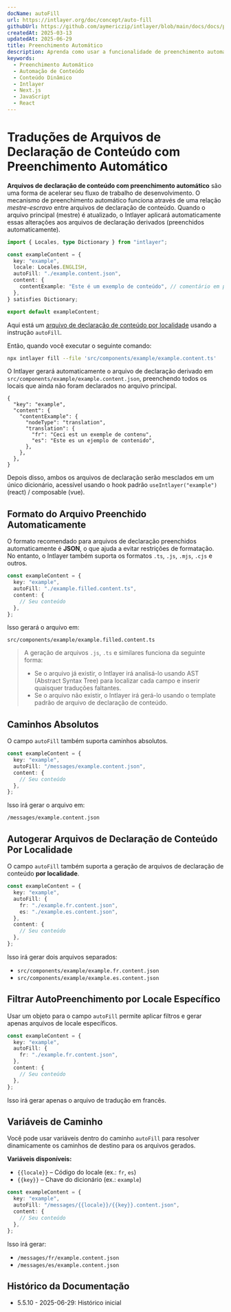 ```yaml
---
docName: autoFill
url: https://intlayer.org/doc/concept/auto-fill
githubUrl: https://github.com/aymericzip/intlayer/blob/main/docs/docs/pt/autoFill.md
createdAt: 2025-03-13
updatedAt: 2025-06-29
title: Preenchimento Automático
description: Aprenda como usar a funcionalidade de preenchimento automático no Intlayer para popular conteúdo automaticamente com base em padrões predefinidos. Siga esta documentação para implementar recursos de preenchimento automático de forma eficiente em seu projeto.
keywords:
  - Preenchimento Automático
  - Automação de Conteúdo
  - Conteúdo Dinâmico
  - Intlayer
  - Next.js
  - JavaScript
  - React
---
```


# Traduções de Arquivos de Declaração de Conteúdo com Preenchimento Automático

**Arquivos de declaração de conteúdo com preenchimento automático** são uma forma de acelerar seu fluxo de trabalho de desenvolvimento.
O mecanismo de preenchimento automático funciona através de uma relação _mestre-escravo_ entre arquivos de declaração de conteúdo. Quando o arquivo principal (mestre) é atualizado, o Intlayer aplicará automaticamente essas alterações aos arquivos de declaração derivados (preenchidos automaticamente).

```ts fileName="src/components/example/example.content.ts"
import { Locales, type Dictionary } from "intlayer";

const exampleContent = {
  key: "example",
  locale: Locales.ENGLISH,
  autoFill: "./example.content.json",
  content: {
    contentExample: "Este é um exemplo de conteúdo", // comentário em português
  },
} satisfies Dictionary;

export default exampleContent;
```

Aqui está um [arquivo de declaração de conteúdo por localidade](https://github.com/aymericzip/intlayer/blob/main/docs/docs/pt/per_locale_file.md) usando a instrução `autoFill`.

Então, quando você executar o seguinte comando:

```bash
npx intlayer fill --file 'src/components/example/example.content.ts'
```

O Intlayer gerará automaticamente o arquivo de declaração derivado em `src/components/example/example.content.json`, preenchendo todos os locais que ainda não foram declarados no arquivo principal.

```json5 fileName="src/components/example/example.content.json"
{
  "key": "example",
  "content": {
    "contentExample": {
      "nodeType": "translation",
      "translation": {
        "fr": "Ceci est un exemple de contenu",
        "es": "Este es un ejemplo de contenido",
      },
    },
  },
}
```

Depois disso, ambos os arquivos de declaração serão mesclados em um único dicionário, acessível usando o hook padrão `useIntlayer("example")` (react) / composable (vue).

## Formato do Arquivo Preenchido Automaticamente

O formato recomendado para arquivos de declaração preenchidos automaticamente é **JSON**, o que ajuda a evitar restrições de formatação. No entanto, o Intlayer também suporta os formatos `.ts`, `.js`, `.mjs`, `.cjs` e outros.

```ts fileName="src/components/example/example.content.ts"
const exampleContent = {
  key: "example",
  autoFill: "./example.filled.content.ts",
  content: {
    // Seu conteúdo
  },
};
```

Isso gerará o arquivo em:

```
src/components/example/example.filled.content.ts
```

> A geração de arquivos `.js`, `.ts` e similares funciona da seguinte forma:
>
> - Se o arquivo já existir, o Intlayer irá analisá-lo usando AST (Abstract Syntax Tree) para localizar cada campo e inserir quaisquer traduções faltantes.
> - Se o arquivo não existir, o Intlayer irá gerá-lo usando o template padrão de arquivo de declaração de conteúdo.

## Caminhos Absolutos

O campo `autoFill` também suporta caminhos absolutos.

```ts fileName="src/components/example/example.content.ts"
const exampleContent = {
  key: "example",
  autoFill: "/messages/example.content.json",
  content: {
    // Seu conteúdo
  },
};
```

Isso irá gerar o arquivo em:

```
/messages/example.content.json
```

## Autogerar Arquivos de Declaração de Conteúdo Por Localidade

O campo `autoFill` também suporta a geração de arquivos de declaração de conteúdo **por localidade**.

```ts fileName="src/components/example/example.content.ts"
const exampleContent = {
  key: "example",
  autoFill: {
    fr: "./example.fr.content.json",
    es: "./example.es.content.json",
  },
  content: {
    // Seu conteúdo
  },
};
```

Isso irá gerar dois arquivos separados:

- `src/components/example/example.fr.content.json`
- `src/components/example/example.es.content.json`

## Filtrar AutoPreenchimento por Locale Específico

Usar um objeto para o campo `autoFill` permite aplicar filtros e gerar apenas arquivos de locale específicos.

```ts fileName="src/components/example/example.content.ts"
const exampleContent = {
  key: "example",
  autoFill: {
    fr: "./example.fr.content.json",
  },
  content: {
    // Seu conteúdo
  },
};
```

Isso irá gerar apenas o arquivo de tradução em francês.

## Variáveis de Caminho

Você pode usar variáveis dentro do caminho `autoFill` para resolver dinamicamente os caminhos de destino para os arquivos gerados.

**Variáveis disponíveis:**

- `{{locale}}` – Código do locale (ex.: `fr`, `es`)
- `{{key}}` – Chave do dicionário (ex.: `example`)

```ts fileName="src/components/example/example.content.ts"
const exampleContent = {
  key: "example",
  autoFill: "/messages/{{locale}}/{{key}}.content.json",
  content: {
    // Seu conteúdo
  },
};
```

Isso irá gerar:

- `/messages/fr/example.content.json`
- `/messages/es/example.content.json`

## Histórico da Documentação

- 5.5.10 - 2025-06-29: Histórico inicial

